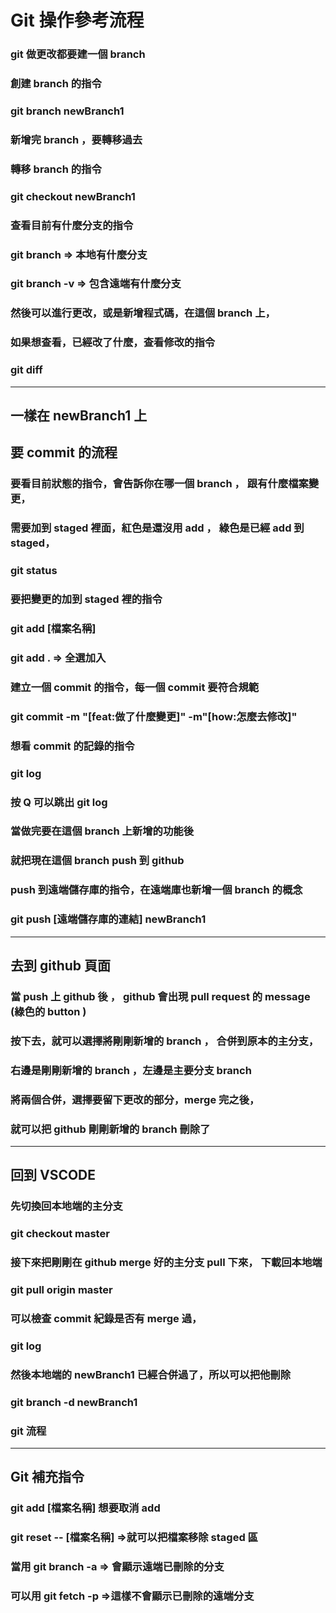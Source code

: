 # Git 操作參考流程
### git 做更改都要建一個 branch
### 創建 branch 的指令
### git branch newBranch1
### 新增完 branch ，要轉移過去
### 轉移 branch 的指令
### git checkout newBranch1
### 查看目前有什麼分支的指令
### git branch => 本地有什麼分支
### git branch -v => 包含遠端有什麼分支
### 然後可以進行更改，或是新增程式碼，在這個 branch 上，
### 如果想查看，已經改了什麼，查看修改的指令
### git diff

---
## 一樣在 newBranch1 上
## 要 commit 的流程
### 要看目前狀態的指令，會告訴你在哪一個 branch ， 跟有什麼檔案變更，
### 需要加到 staged 裡面，紅色是還沒用 add ， 綠色是已經 add 到 staged，
### git status
### 要把變更的加到 staged 裡的指令
### git add [檔案名稱]
### git add . => 全選加入
### 建立一個 commit 的指令，每一個 commit 要符合規範
### git commit -m "[feat:做了什麼變更]" -m"[how:怎麼去修改]"
### 想看 commit 的記錄的指令
### git log
### 按 Q 可以跳出 git log
### 當做完要在這個 branch 上新增的功能後
### 就把現在這個 branch push 到 github
### push 到遠端儲存庫的指令，在遠端庫也新增一個 branch 的概念
### git push [遠端儲存庫的連結] newBranch1
---
## 去到 github 頁面
### 當 push 上 github 後 ， github 會出現 pull request 的 message (綠色的 button )
### 按下去，就可以選擇將剛剛新增的 branch ， 合併到原本的主分支，
### 右邊是剛剛新增的 branch ，左邊是主要分支 branch
### 將兩個合併，選擇要留下更改的部分，merge 完之後，
### 就可以把 github 剛剛新增的 branch 刪除了
---
## 回到 VSCODE
### 先切換回本地端的主分支
### git checkout master
### 接下來把剛剛在 github merge 好的主分支 pull 下來， 下載回本地端
### git pull origin master
### 可以檢查 commit 紀錄是否有 merge 過，
### git log
### 然後本地端的 newBranch1 已經合併過了，所以可以把他刪除
### git branch -d newBranch1
### git 流程
---
## Git 補充指令
### git add [檔案名稱] 想要取消 add
### git reset -- [檔案名稱]  =>就可以把檔案移除 staged 區
### 當用 git branch -a => 會顯示遠端已刪除的分支
### 可以用 git fetch -p =>這樣不會顯示已刪除的遠端分支